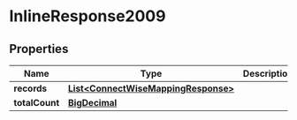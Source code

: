# InlineResponse2009

## Properties
Name | Type | Description | Notes
------------ | ------------- | ------------- | -------------
**records** | [**List&lt;ConnectWiseMappingResponse&gt;**](ConnectWiseMappingResponse.md) |  |  [optional]
**totalCount** | [**BigDecimal**](BigDecimal.md) |  |  [optional]
